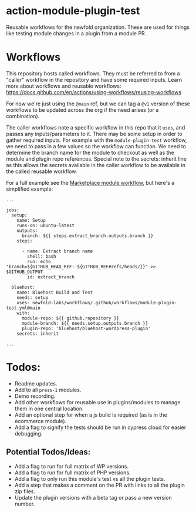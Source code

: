 # action-module-plugin-test
Reusable workflows for the newfold organization. These are used for things like testing module changes in a plugin from a module PR.


# Workflows
This repository hosts called workflows. They must be referred to from a "caller" workflow in the repository and have some required inputs. Learn more about workflows and reusable workflows: https://docs.github.com/en/actions/using-workflows/reusing-workflows

For now we're just using the `@main` ref, but we can tag a `@v1` version of these workflows to be updated across the org if the need arises (or a combination).

The caller workflows note a specific workflow in this repo that it `uses`, and passes any inputs/parameters to it. There may be some setup in order to gather required inputs. For example with the `module-plugin-test` workflow, we need to pass in a few values so the workflow can function. We need to determine the branch name for the module to checkout as well as the module and plugin repo references. Special note to the secrets: inherit line as this allows the secrets available in the caller workflow to be available in the called reusable workflow. 

For a full example see the [Marketplace module workflow](https://github.com/newfold-labs/wp-module-marketplace/blob/main/.github/workflows/brand-plugin-test.yml), but here's a simplified example:

```
...

jobs:
  setup:
    name: Setup
    runs-on: ubuntu-latest
    outputs:
      branch: ${{ steps.extract_branch.outputs.branch }}
    steps:

      - name: Extract branch name
        shell: bash
        run: echo "branch=${GITHUB_HEAD_REF:-${GITHUB_REF#refs/heads/}}" >> $GITHUB_OUTPUT
        id: extract_branch

  bluehost:
    name: Bluehost Build and Test
    needs: setup
    uses: newfold-labs/workflows/.github/workflows/module-plugin-test.yml@main
    with:
      module-repo: ${{ github.repository }}
      module-branch: ${{ needs.setup.outputs.branch }}
      plugin-repo: 'bluehost/bluehost-wordpress-plugin'
    secrets: inherit

...
```


# Todos:
- Readme updates.
- Add to all `press-1` modules.
- Demo recording.
- Add other workflows for reusable use in plugins/modules to manage them in one central location. 
- Add an optional step for when a js build is required (as is in the ecommerce module).
- Add a flag to signify the tests should be run in cypress cloud for easier debugging.

## Potential Todos/Ideas:
- Add a flag to run for full matrix of WP versions.
- Add a flag to run for full matrix of PHP versions.
- Add a flag to only run this module's test vs all the plugin tests.
- Add a step that makes a comment on the PR with links to all the plugin zip files.
- Update the plugin versions with a beta tag or pass a new version number.

